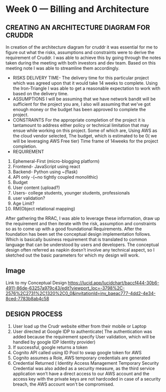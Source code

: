 # Week 0 — Billing and Architecture


## CREATING AN ARCHITECTURE DIAGRAM FOR CRUDDR

In creation of the architecture diagram for cruddr it was essential for me to figure out what the risks, assumptions and constraints were to derive the requirement of Cruddr.
I was able to achieve this by going through the notes taken during the meeting with both investors and dev team. Based on this meeting note I was able to streamline them accordingly.
- RISKS
DELIVERY TIME- The delivery time for this particular project which was agreed upon that it would take 14 weeks to complete. Using the Iron-Triangle I was able to get a reasonable  expectation to work with based on the delivery time. 
- ASSUMPTIONS
I will be assuming that we have network bandit will be sufficient for the project you are, I also will assuming that we've got enough money or the budget has been approved to complete the project.
- CONSTRAINTS
For the appropriate completion of the project it is tantamount to address either policy or technical limitation that may ensue while working on this project. Some of which are,
Using AWS as the cloud vendor selected,
The budget, which is estimated to be 0( we will be leveraging AWS Free tier) 
Time frame of 14weeks for the project completion.
- REQUIREMENT

1. Ephemeral-First (micro-blogging platform)
2. Frontend- JavaScript using react
3. Backend-  Python using ~(flask)
4. API only -(~no tightly coupled monolithic) 
5. Budget
6. User content (upload?)
7. Users- college students, younger students, professionals
8. user validation?
9. Age Limit?
10. RM(Object relational mapping)

After gathering the RRAC, I was able to leverage these information, draw up the requirement and then iterate with the risk, assumption and constraints so as to come up with a good foundational Requirements.
After the foundation has been set the conceptual design implementation follows. Which is basically business requirement that is translated to common language that can be understood by users and developers. The conceptual design often referred as napkin doesn’t involve any technical aspect, so I sketched out the basic parameters for which my design will work.

## Image

<path xmlns="http://www.w3.org/2000/svg" d="M-3153.97-2417.43a6 6 0 0 1 6-6h1336.28a6 6 0 0 1 6 6v810a6 6 0 0 1-6 6h-1336.27a6 6 0 0 1-6-6z" stroke="#232f3e" stroke-width="3" fill="#fff" fill-opacity="0"/>

Link to my Conceptual Design
https://lucid.app/lucidchart/baccf444-30b6-4911-86de-63257a979c43/edit?viewport_loc=-3798%2C-2576%2C2731%2C1320%2C0_0&invitationId=inv_baeac777-4dd2-4e34-8ced-7783b8ab4c58



## DESIGN PROCESS

1.	User load up the Crudr website either from their mobile or Laptop
2.	User directed at Google IDP to authenticate( The authentication was added because the requirement specify User validation, which will be handled by google IDP Identity provider)
3.	If successful, google returns a token
4.	Cognito API called using ID Pool to swap google token for AWS
5.	Cognito assumes a Role, AWS temporary credentials are generated 
6.	Credential Returned ( Identity Access Management Temporary Security Credential was also added as a security measure, as the third service application won’t have a direct access to our AWS account and the access key with the private keys are not hardcoded in case of a security breach, the AWS account won't be compromised.



